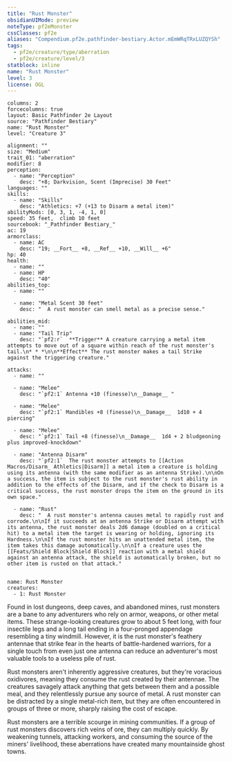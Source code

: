 ```yaml
---
title: "Rust Monster"
obsidianUIMode: preview
noteType: pf2eMonster
cssClasses: pf2e
aliases: "Compendium.pf2e.pathfinder-bestiary.Actor.mEmWRqTRxLUZQYSh" 
tags:
  - pf2e/creature/type/aberration
  - pf2e/creature/level/3
statblock: inline
name: "Rust Monster"
level: 3
license: OGL
---
```


```statblock
columns: 2
forcecolumns: true
layout: Basic Pathfinder 2e Layout
source: "Pathfinder Bestiary"
name: "Rust Monster"
level: "Creature 3"

alignment: ""
size: "Medium"
trait_01: "aberration"
modifier: 8
perception:
  - name: "Perception"
    desc: "+8; Darkvision, Scent (Imprecise) 30 Feet"
languages: ""
skills:
  - name: "Skills"
    desc: "Athletics: +7 (+13 to Disarm a metal item)"
abilityMods: [0, 3, 1, -4, 1, 0]
speed: 35 feet,  climb 10 feet
sourcebook: "_Pathfinder Bestiary_"
ac: 19
armorclass:
  - name: AC
    desc: "19; __Fort__ +8, __Ref__ +10, __Will__ +6"
hp: 40
health:
  - name: ""
  - name: HP
    desc: "40"
abilities_top:
  - name: ""

  - name: "Metal Scent 30 feet"
    desc: "  A rust monster can smell metal as a precise sense."

abilities_mid:
  - name: ""
  - name: "Tail Trip"
    desc: "`pf2:r`  **Trigger** A creature carrying a metal item attempts to move out of a square within reach of the rust monster's tail.\n* * *\n\n**Effect** The rust monster makes a tail Strike against the triggering creature."

attacks:
  - name: ""

  - name: "Melee"
    desc: "`pf2:1` Antenna +10 (finesse)\n__Damage__ "

  - name: "Melee"
    desc: "`pf2:1` Mandibles +8 (finesse)\n__Damage__  1d10 + 4 piercing"

  - name: "Melee"
    desc: "`pf2:1` Tail +8 (finesse)\n__Damage__  1d4 + 2 bludgeoning plus improved-knockdown"

  - name: "Antenna Disarm"
    desc: "`pf2:1`  The rust monster attempts to [[Action Macros/Disarm_ Athletics|Disarm]] a metal item a creature is holding using its antenna (with the same modifier as an antenna Strike).\n\nOn a success, the item is subject to the rust monster's rust ability in addition to the effects of the Disarm, and if the check to Disarm is a critical success, the rust monster drops the item on the ground in its own space."

  - name: "Rust"
    desc: "  A rust monster's antenna causes metal to rapidly rust and corrode.\n\nIf it succeeds at an antenna Strike or Disarm attempt with its antenna, the rust monster deals 2d6 damage (doubled on a critical hit) to a metal item the target is wearing or holding, ignoring its Hardness.\n\nIf the rust monster hits an unattended metal item, the item takes this damage automatically.\n\nIf a creature uses the [[Feats/Shield Block|Shield Block]] reaction with a metal shield against an antenna attack, the shield is automatically broken, but no other item is rusted on that attack."
 
```

```encounter-table
name: Rust Monster
creatures:
  - 1: Rust Monster
```



Found in lost dungeons, deep caves, and abandoned mines, rust monsters are a bane to any adventurers who rely on armor, weapons, or other metal items. These strange-looking creatures grow to about 5 feet long, with four insectile legs and a long tail ending in a four-pronged appendage resembling a tiny windmill. However, it is the rust monster's feathery antennae that strike fear in the hearts of battle-hardened warriors, for a single touch from even just one antenna can reduce an adventurer's most valuable tools to a useless pile of rust.

Rust monsters aren't inherently aggressive creatures, but they're voracious oxidivores, meaning they consume the rust created by their antennae. The creatures savagely attack anything that gets between them and a possible meal, and they relentlessly pursue any source of metal. A rust monster can be distracted by a single metal-rich item, but they are often encountered in groups of three or more, sharply raising the cost of escape.

Rust monsters are a terrible scourge in mining communities. If a group of rust monsters discovers rich veins of ore, they can multiply quickly. By weakening tunnels, attacking workers, and consuming the source of the miners' livelihood, these aberrations have created many mountainside ghost towns.
